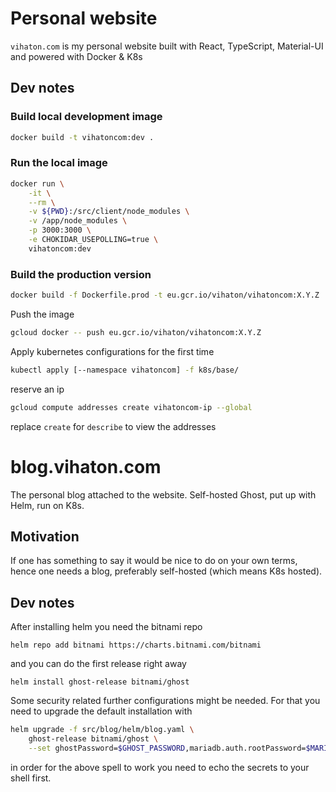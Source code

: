 # Personal website

`vihaton.com` is my personal website built with React, TypeScript, Material-UI and powered with Docker & K8s

## Dev notes

### Build local development image

```bash
docker build -t vihatoncom:dev .
```

### Run the local image

```bash
docker run \
    -it \
    --rm \
    -v ${PWD}:/src/client/node_modules \
    -v /app/node_modules \
    -p 3000:3000 \
    -e CHOKIDAR_USEPOLLING=true \
    vihatoncom:dev
```

### Build the production version

```bash
docker build -f Dockerfile.prod -t eu.gcr.io/vihaton/vihatoncom:X.Y.Z .
```

Push the image
```bash
gcloud docker -- push eu.gcr.io/vihaton/vihatoncom:X.Y.Z
```

Apply kubernetes configurations for the first time
```bash
kubectl apply [--namespace vihatoncom] -f k8s/base/
```

reserve an ip
```bash
gcloud compute addresses create vihatoncom-ip --global
```
replace `create` for `describe` to view the addresses

# blog.vihaton.com

The personal blog attached to the website. Self-hosted Ghost, put up with Helm, run on K8s.

## Motivation

If one has something to say it would be nice to do on your own terms, hence one needs a blog, preferably self-hosted (which means K8s hosted).

## Dev notes

After installing helm you need the bitnami repo

`helm repo add bitnami https://charts.bitnami.com/bitnami`

and you can do the first release right away 

`helm install ghost-release bitnami/ghost` 

Some security related further configurations might be needed. For that you need to upgrade the default installation with 

```bash
helm upgrade -f src/blog/helm/blog.yaml \
    ghost-release bitnami/ghost \
    --set ghostPassword=$GHOST_PASSWORD,mariadb.auth.rootPassword=$MARIADB_ROOT_PASSWORD,mariadb.auth.password=$MARIADB_PASSWORD,ghostHost=$APP_HOST
```

in order for the above spell to work you need to echo the secrets to your shell first.